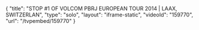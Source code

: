 {
    "title": "STOP #1 OF VOLCOM PBRJ EUROPEAN TOUR 2014 | LAAX, SWITZERLAN",
    "type": "solo",
    "layout": "iframe-static",
    "videoId": "159770",
    "url": "\/tvpembed\/159770"
}